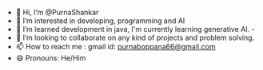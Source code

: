 - 👋 Hi, I’m @PurnaShankar
- 👀 I’m interested in developing, programming and AI
- 🌱 I’m learned development in java, I'm currently learning generative AI. - 
- 💞️ I’m looking to collaborate on any kind of projects and problem solving.
- 📫 How to reach me : gmail id: purnaboppana66@gmail.com
- 😄 Pronouns: He/Him
 

<!---
PurnaShankar/PurnaShankar is a ✨ special ✨ repository because its `README.md` (this file) appears on your GitHub profile.
You can click the Preview link to take a look at your changes.
--->

